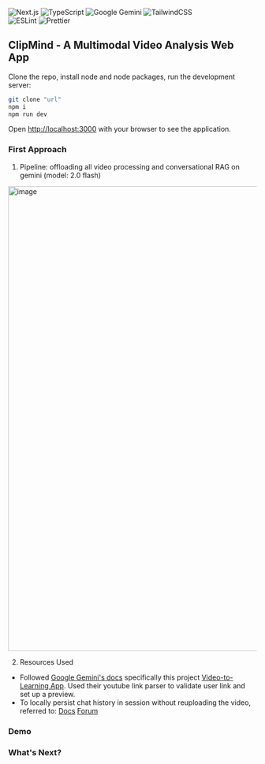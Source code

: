 ![Next.js](https://img.shields.io/badge/next.js-000000?style=for-the-badge&logo=nextdotjs&logoColor=white)
![TypeScript](https://img.shields.io/badge/typescript-%23323330.svg?style=for-the-badge&logo=typescript&logoColor=%23F7DF1E)
![Google Gemini](https://img.shields.io/badge/gemini-%23c4b1d8.svg?style=for-the-badge&logo=googlegemini&logoColor=%235c89e1)
![TailwindCSS](https://img.shields.io/badge/tailwindcss-%2338B2AC.svg?style=for-the-badge&logo=tailwind-css&logoColor=white)
<br/>
![ESLint](https://img.shields.io/badge/ESLint-4B3263?style=for-the-badge&logo=eslint&logoColor=white)
![Prettier](https://img.shields.io/badge/prettier-1A2C34?style=for-the-badge&logo=prettier&logoColor=F7BA3E)

## ClipMind - A Multimodal Video Analysis Web App

Clone the repo, install node and node packages, run the development server:

```bash
git clone "url"
npm i
npm run dev
```

Open [http://localhost:3000](http://localhost:3000) with your browser to see the application.
### First Approach
1) Pipeline: offloading all video processing and conversational RAG on gemini (model: 2.0 flash)
<img width="943" alt="image" src="https://github.com/user-attachments/assets/fb21a186-8eea-450a-bbbb-ff36ade8df2c" />


2) Resources Used
- Followed [Google Gemini's docs](https://ai.google.dev/gemini-api/docs/video-understanding) specifically this project [Video-to-Learning App](https://aistudio.google.com/u/1/apps/bundled/video-to-learning-app?showPreview=true). Used their youtube link parser to validate user link and set up a preview.
- To locally persist chat history in session without reuploading the video, referred to: [Docs](https://ai.google.dev/api/generate-content) [Forum](https://discuss.ai.google.dev/t/what-is-the-best-way-to-persist-chat-history-into-file/3804/7)
### Demo

### What's Next?

